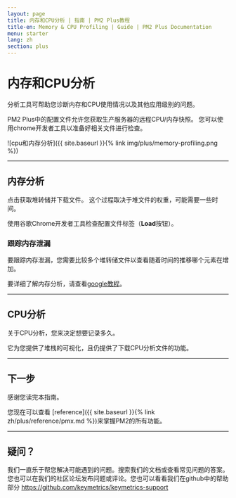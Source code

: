 ```yaml
---
layout: page
title: 内存和CPU分析 | 指南 | PM2 Plus教程
title-en: Memory & CPU Profiling | Guide | PM2 Plus Documentation
menu: starter
lang: zh
section: plus
---
```


# 内存和CPU分析

分析工具可帮助您诊断内存和CPU使用情况以及其他应用级别的问题。

PM2 Plus中的配置文件允许您获取生产服务器的远程CPU/内存快照。 您可以使用chrome开发者工具以准备好相关文件进行检查。

![cpu和内存分析]({{ site.baseurl }}{% link img/plus/memory-profiling.png %})

---

## 内存分析

点击获取堆转储并下载文件。 这个过程取决于堆文件的权重，可能需要一些时间。

使用谷歌Chrome开发者工具检查配置文件标签（**Load**按钮）。

### 跟踪内存泄漏

要跟踪内存泄漏，您需要比较多个堆转储文件以查看随着时间的推移哪个元素在增加。

要详细了解内存分析，请查看[google教程](https://developer.chrome.com/devtools/docs/heap-profiling)。

---

## CPU分析

关于CPU分析，您来决定想要记录多久。

它为您提供了堆栈的可视化，且仍提供了下载CPU分析文件的功能。

---

## 下一步

感谢您读完本指南。

您现在可以查看 [reference]({{ site.baseurl }}{% link zh/plus/reference/pmx.md %})来掌握PM2的所有功能。

---

## 疑问？

我们一直乐于帮您解决可能遇到的问题。搜索我们的文档或查看常见问题的答案。您也可以在我们的社区论坛发布问题或评论。您也可以看看我们在github中的帮助部分 https://github.com/keymetrics/keymetrics-support
